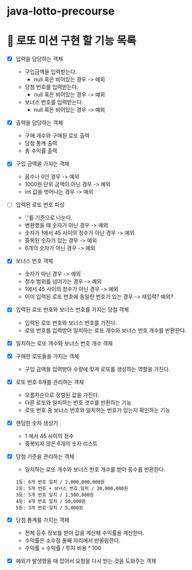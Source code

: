 # java-lotto-precourse

# 🎱 로또 미션 구현 할 기능 목록

- [x] 입력을 담당하는 객체
    - 구입금액을 입력받는다.
        - null 혹은 비어있는 경우 -> 예외
    - 당첨 번호를 입력받는다.
        - null 혹은 비어있는 경우 -> 예외
    - 보너스 번호를 입력받는다.
        - null 혹은 비어있는 경우 -> 예외

- [x] 출력을 담당하는 객체
    - 구매 개수와 구매된 로또 출력
    - 당첨 통계 출력
    - 총 수익률 출력

- [x] 구입 금액을 가지는 객체
    - 음수나 0인 경우 -> 예외
    - 1000원 단위 금액이 아닌 경우 -> 예외
    - int 값을 벗어나는 경우 -> 예외

- [ ] 입력된 로또 번호 파싱
    - ','를 기준으로 나눈다.
    - 변환했을 때 숫자가 아닌 경우 -> 예외
    - 숫자가 1에서 45 사이의 정수가 아닌 경우 -> 예외
    - 중복된 숫자가 있는 경우 -> 예외
    - 6개의 숫자가 아닌 경우 -> 예외

- [x] 보너스 번호 객체
    - 숫자가 아닌 경우 -> 예외
    - 정수 범위를 넘어가는 경우 -> 예외
    - 1에서 45 사이의 정수가 아닌 경우 -> 예외
    - 이미 입력된 로또 번호에 동일한 번호가 있는 경우 -> 재입력? 예외?

- [x] 입력된 로또 번호와 보너스 번호를 가지는 당첨 객체
    - 입력된 로또 번호와 보너스 번호를 가진다.
    - 로또 번호를 입력받아 일치하는 로또 개수와 보너스 번호 개수를 반환한다.

- [x] 일치하는 로또 개수와 보너스 번호 개수 객체

- [x] 구매한 로또들을 가지는 객체
    - 구입 금액을 입력받아 수량에 맞게 로또를 생성하는 역할을 가진다.

- [x] 로또 번호 6개를 관리하는 객체
    - 오름차순으로 정렬된 값을 가진다.
    - 다른 로또와 일치하는 번호 갯수를 반환하는 기능
    - 로또 번호 중 보너스 번호와 일치하는 번호가 있는지 확인하는 기능

- [x] 랜덤한 숫자 생성기
    - 1 에서 45 사이의 정수
    - 중복되지 않은 6개의 숫자 리스트

- [x] 당첨 기준을 관리하는 객체
    - 일치하는 로또 개수와 보너스 번호 개수를 받아 등수를 반환한다.
    ```
  1등: 6개 번호 일치 / 2,000,000,000원
  2등: 5개 번호 + 보너스 번호 일치 / 30,000,000원
  3등: 5개 번호 일치 / 1,500,000원
  4등: 4개 번호 일치 / 50,000원
  5등: 3개 번호 일치 / 5,000원
  ```

- [x] 당첨 통계를 가지는 객체
    - 전체 등수 정보를 받아 값을 계산해 수익률을 계산한다.
    - 수익률은 소수점 둘째 자리에서 반올림한다.
    - 수익률 = 수익률 / 투자 비용 * 100

- [x] 예외가 발생했을 때 잡아서 요청을 다시 받는 것을 도와주는 객체

